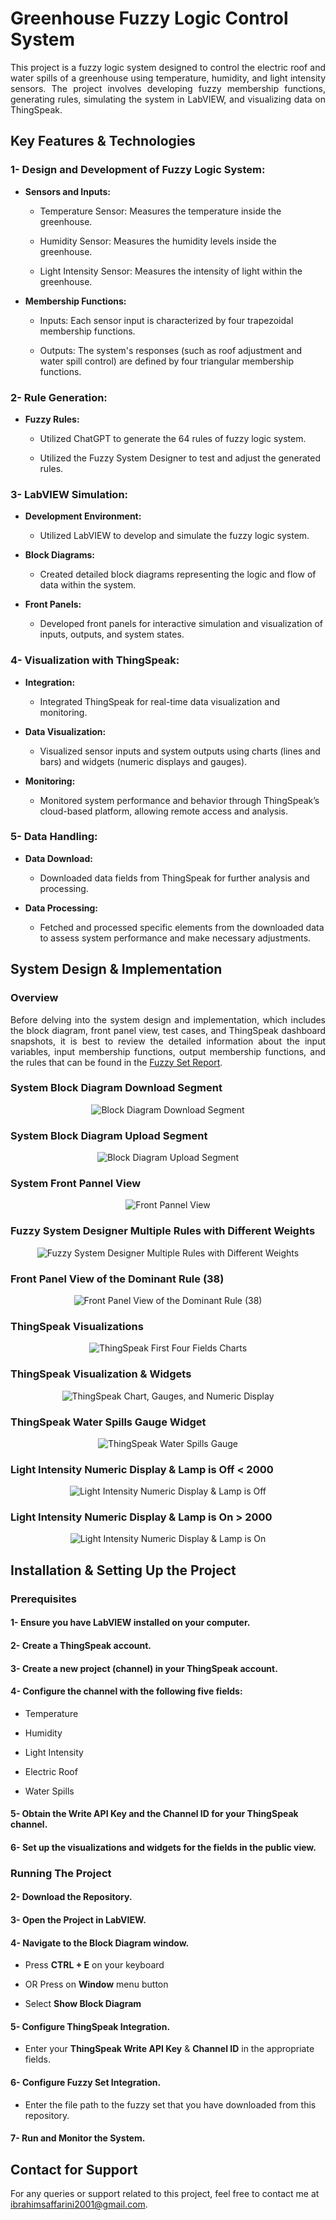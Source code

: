# Greenhouse Fuzzy Logic Control System

<p align="justify">
This project is a fuzzy logic system designed to control the electric roof and water spills of a greenhouse using temperature, humidity, and light intensity sensors. The project involves developing fuzzy membership functions, generating rules, simulating the system in LabVIEW, and visualizing data on ThingSpeak.
</p>

## Key Features & Technologies

### 1- Design and Development of Fuzzy Logic System:

- **Sensors and Inputs:**

    - Temperature Sensor: Measures the temperature inside the greenhouse.

    - Humidity Sensor: Measures the humidity levels inside the greenhouse.

    - Light Intensity Sensor: Measures the intensity of light within the greenhouse.

- **Membership Functions:**

    - Inputs: Each sensor input is characterized by four trapezoidal membership functions.

    - Outputs: The system's responses (such as roof adjustment and water spill control) are defined by four triangular membership functions.

### 2- Rule Generation:

- **Fuzzy Rules:**

    - Utilized ChatGPT to generate the 64 rules of fuzzy logic system.

    - Utilized the Fuzzy System Designer to test and adjust the generated rules.

### 3- LabVIEW Simulation:

- **Development Environment:**

    - Utilized LabVIEW to develop and simulate the fuzzy logic system.

- **Block Diagrams:**

    - Created detailed block diagrams representing the logic and flow of data within the system.

- **Front Panels:**

    - Developed front panels for interactive simulation and visualization of inputs, outputs, and system states.

### 4- Visualization with ThingSpeak:

- **Integration:**

    - Integrated ThingSpeak for real-time data visualization and monitoring.

- **Data Visualization:**

    - Visualized sensor inputs and system outputs using charts (lines and bars) and widgets (numeric displays and gauges).

- **Monitoring:**

    - Monitored system performance and behavior through ThingSpeak’s cloud-based platform, allowing remote access and analysis.

### 5- Data Handling:

- **Data Download:**

    - Downloaded data fields from ThingSpeak for further analysis and processing.

- **Data Processing:**

    - Fetched and processed specific elements from the downloaded data to assess system performance and make necessary adjustments.

## System Design & Implementation

### Overview

<p align="justify">
Before delving into the system design and implementation, which includes the block diagram, front panel view, test cases, and ThingSpeak dashboard snapshots, it is best to review the detailed information about the input variables, input membership functions, output membership functions, and the rules that can be found in the <a href="https://drive.google.com/file/d/1071sgmB6e1x3NcdXNK8WpkdTlJ_ZIO7M/view?usp=drive_link">Fuzzy Set Report</a>.
</p>

### System Block Diagram Download Segment

<div align="center">
  <img src="https://drive.google.com/uc?export=view&id=1BKH1eMXfBEDDypwxvo3qWYyvCg7AfMo1" alt="Block Diagram Download Segment" />
</div>

### System Block Diagram Upload Segment

<div align="center">
  <img src="https://drive.google.com/uc?export=view&id=1oengSsdQbW77sHkitkhc1MnemU_qBkAv" alt="Block Diagram Upload Segment"" />
</div>

### System Front Pannel View

<div align="center">
  <img src="https://drive.google.com/uc?export=view&id=1_ar4XQzp0hQBynwglJiZbkZReOvsaBsi" alt="Front Pannel View" />
</div>

### Fuzzy System Designer Multiple Rules with Different Weights

<div align="center">
  <img src="https://drive.google.com/uc?export=view&id=1zp_pD1uqOgrr1uGhpsXdH5eo2hIm-qVW" alt="Fuzzy System Designer Multiple Rules with Different Weights" />
</div>

### Front Panel View of the Dominant Rule (38)

<div align="center">
  <img src="https://drive.google.com/uc?export=view&id=1d5dnr4ePldJmpJuwOcybWv_LIdC6Yxkb" alt="Front Panel View of the Dominant Rule (38)" />
</div>

### ThingSpeak Visualizations

<div align="center">
  <img src="https://drive.google.com/uc?export=view&id=1wOvaWiGU75OiN6iTvtzi0WZOwj7IkvJy" alt="ThingSpeak First Four Fields Charts" />
</div>

### ThingSpeak Visualization & Widgets

<div align="center">
  <img src="https://drive.google.com/uc?export=view&id=1y-DJJW6xtQDKoNZaHTJXhray-SQs-WU9" alt="ThingSpeak Chart, Gauges, and Numeric Display" />
</div>

### ThingSpeak Water Spills Gauge Widget

<div align="center">
  <img src="https://drive.google.com/uc?export=view&id=1v8kE6GPTDRwBk-1qT_5KJi-YNNcvBesp" alt="ThingSpeak Water Spills Gauge" />
</div>

### Light Intensity Numeric Display & Lamp is Off < 2000

<div align="center">
  <img src="https://drive.google.com/uc?export=view&id=1XjLLT0sJOxXt3htV82ioQFhZkFl5YgC0" alt="Light Intensity Numeric Display & Lamp is Off" />
</div>

### Light Intensity Numeric Display & Lamp is On > 2000

<div align="center">
  <img src="https://drive.google.com/uc?export=view&id=1uYTHSCa16hEsfsy7LK-Y5jWudeprOK6S" alt="Light Intensity Numeric Display & Lamp is On" />
</div>

## Installation & Setting Up the Project

### Prerequisites

#### 1- Ensure you have LabVIEW installed on your computer.

#### 2- Create a ThingSpeak account.

#### 3- Create a new project (channel) in your ThingSpeak account.

#### 4- Configure the channel with the following five fields:

  - Temperature

  - Humidity

  - Light Intensity

  - Electric Roof

  - Water Spills

#### 5- Obtain the Write API Key and the Channel ID for your ThingSpeak channel.

#### 6- Set up the visualizations and widgets for the fields in the public view.

### Running The Project

#### 2- Download the Repository.

#### 3- Open the Project in LabVIEW.

#### 4- Navigate to the Block Diagram window.

  - Press **CTRL + E** on your keyboard

  - OR Press on **Window** menu button

  - Select **Show Block Diagram**

#### 5- Configure ThingSpeak Integration.

  - Enter your **ThingSpeak Write API Key** & **Channel ID** in the appropriate fields.

#### 6- Configure Fuzzy Set Integration.

  - Enter the file path to the fuzzy set that you have downloaded from this repository.

#### 7- Run and Monitor the System.

## Contact for Support

For any queries or support related to this project, feel free to contact me at ibrahimsaffarini2001@gmail.com.
